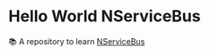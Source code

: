 # Hello World NServiceBus

📚 A repository to learn [NServiceBus](https://particular.net/nservicebus)
